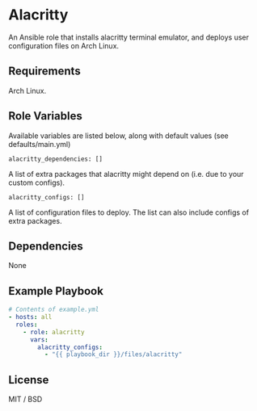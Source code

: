 Alacritty
=========

An Ansible role that installs alacritty terminal emulator, and deploys user configuration files on Arch Linux.

Requirements
------------

Arch Linux.

Role Variables
--------------

Available variables are listed below, along with default values (see defaults/main.yml)

    alacritty_dependencies: []

A list of extra packages that alacritty might depend on (i.e. due to your custom configs). 

    alacritty_configs: []

A list of configuration files to deploy. The list can also include configs of extra packages.

Dependencies
------------

None

Example Playbook
----------------

```yaml
# Contents of example.yml
- hosts: all
  roles:
    - role: alacritty
      vars:
        alacritty_configs:
          - "{{ playbook_dir }}/files/alacritty"
```

License
-------

MIT / BSD
